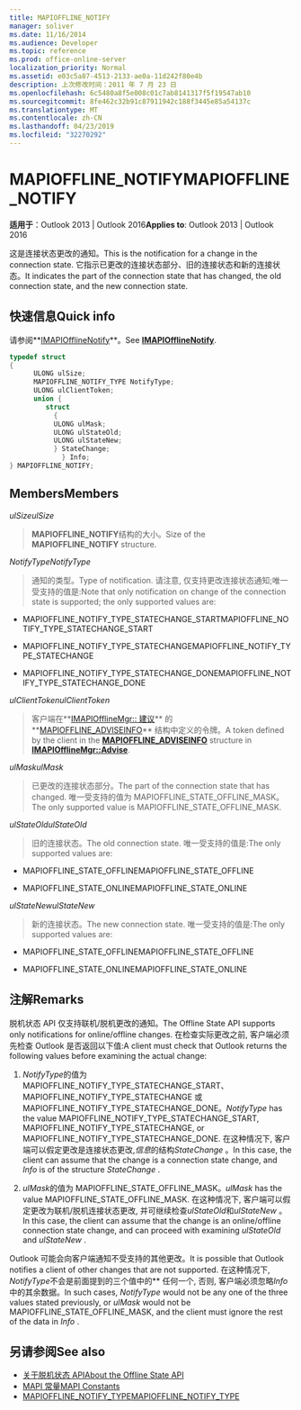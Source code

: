 ```yaml
---
title: MAPIOFFLINE_NOTIFY
manager: soliver
ms.date: 11/16/2014
ms.audience: Developer
ms.topic: reference
ms.prod: office-online-server
localization_priority: Normal
ms.assetid: e03c5a87-4513-2133-ae0a-11d242f80e4b
description: 上次修改时间：2011 年 7 月 23 日
ms.openlocfilehash: 6c5480a8f5e008c01c7ab8141317f5f19547ab10
ms.sourcegitcommit: 8fe462c32b91c87911942c188f3445e85a54137c
ms.translationtype: MT
ms.contentlocale: zh-CN
ms.lasthandoff: 04/23/2019
ms.locfileid: "32270292"
---
```

# <a name="mapiofflinenotify"></a><span data-ttu-id="f612f-103">MAPIOFFLINE_NOTIFY</span><span class="sxs-lookup"><span data-stu-id="f612f-103">MAPIOFFLINE_NOTIFY</span></span>

<span data-ttu-id="f612f-104">**适用于**：Outlook 2013 | Outlook 2016</span><span class="sxs-lookup"><span data-stu-id="f612f-104">**Applies to**: Outlook 2013 | Outlook 2016</span></span> 
  
<span data-ttu-id="f612f-105">这是连接状态更改的通知。</span><span class="sxs-lookup"><span data-stu-id="f612f-105">This is the notification for a change in the connection state.</span></span> <span data-ttu-id="f612f-106">它指示已更改的连接状态部分、旧的连接状态和新的连接状态。</span><span class="sxs-lookup"><span data-stu-id="f612f-106">It indicates the part of the connection state that has changed, the old connection state, and the new connection state.</span></span>
  
## <a name="quick-info"></a><span data-ttu-id="f612f-107">快速信息</span><span class="sxs-lookup"><span data-stu-id="f612f-107">Quick info</span></span>

<span data-ttu-id="f612f-108">请参阅**[IMAPIOfflineNotify](imapiofflinenotifyiunknown.md)**。</span><span class="sxs-lookup"><span data-stu-id="f612f-108">See **[IMAPIOfflineNotify](imapiofflinenotifyiunknown.md)**.</span></span> 
  
```cpp
typedef struct  
{ 
      ULONG ulSize; 
      MAPIOFFLINE_NOTIFY_TYPE NotifyType; 
      ULONG ulClientToken; 
      union { 
         struct 
           { 
           ULONG ulMask; 
           ULONG ulStateOld; 
           ULONG ulStateNew; 
           } StateChange; 
             } Info; 
} MAPIOFFLINE_NOTIFY;
```

## <a name="members"></a><span data-ttu-id="f612f-109">Members</span><span class="sxs-lookup"><span data-stu-id="f612f-109">Members</span></span>

 <span data-ttu-id="f612f-110">_ulSize_</span><span class="sxs-lookup"><span data-stu-id="f612f-110">_ulSize_</span></span>
  
> <span data-ttu-id="f612f-111">**MAPIOFFLINE_NOTIFY**结构的大小。</span><span class="sxs-lookup"><span data-stu-id="f612f-111">Size of the **MAPIOFFLINE_NOTIFY** structure.</span></span> 
    
 <span data-ttu-id="f612f-112">_NotifyType_</span><span class="sxs-lookup"><span data-stu-id="f612f-112">_NotifyType_</span></span>
  
> <span data-ttu-id="f612f-113">通知的类型。</span><span class="sxs-lookup"><span data-stu-id="f612f-113">Type of notification.</span></span> <span data-ttu-id="f612f-114">请注意, 仅支持更改连接状态通知;唯一受支持的值是:</span><span class="sxs-lookup"><span data-stu-id="f612f-114">Note that only notification on change of the connection state is supported; the only supported values are:</span></span>
    
   - <span data-ttu-id="f612f-115">MAPIOFFLINE_NOTIFY_TYPE_STATECHANGE_START</span><span class="sxs-lookup"><span data-stu-id="f612f-115">MAPIOFFLINE_NOTIFY_TYPE_STATECHANGE_START</span></span>
    
   - <span data-ttu-id="f612f-116">MAPIOFFLINE_NOTIFY_TYPE_STATECHANGE</span><span class="sxs-lookup"><span data-stu-id="f612f-116">MAPIOFFLINE_NOTIFY_TYPE_STATECHANGE</span></span>
    
   - <span data-ttu-id="f612f-117">MAPIOFFLINE_NOTIFY_TYPE_STATECHANGE_DONE</span><span class="sxs-lookup"><span data-stu-id="f612f-117">MAPIOFFLINE_NOTIFY_TYPE_STATECHANGE_DONE</span></span>
    
 <span data-ttu-id="f612f-118">_ulClientToken_</span><span class="sxs-lookup"><span data-stu-id="f612f-118">_ulClientToken_</span></span>
  
> <span data-ttu-id="f612f-119">客户端在**[IMAPIOfflineMgr:: 建议](imapiofflinemgr-advise.md)** 的**[MAPIOFFLINE_ADVISEINFO](mapioffline_adviseinfo.md)** 结构中定义的令牌。</span><span class="sxs-lookup"><span data-stu-id="f612f-119">A token defined by the client in the **[MAPIOFFLINE_ADVISEINFO](mapioffline_adviseinfo.md)** structure in **[IMAPIOfflineMgr::Advise](imapiofflinemgr-advise.md)**.</span></span> 
    
 <span data-ttu-id="f612f-120">_ulMask_</span><span class="sxs-lookup"><span data-stu-id="f612f-120">_ulMask_</span></span>
  
> <span data-ttu-id="f612f-121">已更改的连接状态部分。</span><span class="sxs-lookup"><span data-stu-id="f612f-121">The part of the connection state that has changed.</span></span> <span data-ttu-id="f612f-122">唯一受支持的值为 MAPIOFFLINE_STATE_OFFLINE_MASK。</span><span class="sxs-lookup"><span data-stu-id="f612f-122">The only supported value is MAPIOFFLINE_STATE_OFFLINE_MASK.</span></span>
    
 <span data-ttu-id="f612f-123">_ulStateOld_</span><span class="sxs-lookup"><span data-stu-id="f612f-123">_ulStateOld_</span></span>
  
> <span data-ttu-id="f612f-124">旧的连接状态。</span><span class="sxs-lookup"><span data-stu-id="f612f-124">The old connection state.</span></span> <span data-ttu-id="f612f-125">唯一受支持的值是:</span><span class="sxs-lookup"><span data-stu-id="f612f-125">The only supported values are:</span></span>
    
   - <span data-ttu-id="f612f-126">MAPIOFFLINE_STATE_OFFLINE</span><span class="sxs-lookup"><span data-stu-id="f612f-126">MAPIOFFLINE_STATE_OFFLINE</span></span>
    
   - <span data-ttu-id="f612f-127">MAPIOFFLINE_STATE_ONLINE</span><span class="sxs-lookup"><span data-stu-id="f612f-127">MAPIOFFLINE_STATE_ONLINE</span></span>
    
 <span data-ttu-id="f612f-128">_ulStateNew_</span><span class="sxs-lookup"><span data-stu-id="f612f-128">_ulStateNew_</span></span>
  
> <span data-ttu-id="f612f-129">新的连接状态。</span><span class="sxs-lookup"><span data-stu-id="f612f-129">The new connection state.</span></span> <span data-ttu-id="f612f-130">唯一受支持的值是:</span><span class="sxs-lookup"><span data-stu-id="f612f-130">The only supported values are:</span></span>
    
   - <span data-ttu-id="f612f-131">MAPIOFFLINE_STATE_OFFLINE</span><span class="sxs-lookup"><span data-stu-id="f612f-131">MAPIOFFLINE_STATE_OFFLINE</span></span>
    
   - <span data-ttu-id="f612f-132">MAPIOFFLINE_STATE_ONLINE</span><span class="sxs-lookup"><span data-stu-id="f612f-132">MAPIOFFLINE_STATE_ONLINE</span></span>
    
## <a name="remarks"></a><span data-ttu-id="f612f-133">注解</span><span class="sxs-lookup"><span data-stu-id="f612f-133">Remarks</span></span>

<span data-ttu-id="f612f-134">脱机状态 API 仅支持联机/脱机更改的通知。</span><span class="sxs-lookup"><span data-stu-id="f612f-134">The Offline State API supports only notifications for online/offline changes.</span></span> <span data-ttu-id="f612f-135">在检查实际更改之前, 客户端必须先检查 Outlook 是否返回以下值:</span><span class="sxs-lookup"><span data-stu-id="f612f-135">A client must check that Outlook returns the following values before examining the actual change:</span></span>
  
1.  <span data-ttu-id="f612f-136">*NotifyType*的值为 MAPIOFFLINE_NOTIFY_TYPE_STATECHANGE_START、MAPIOFFLINE_NOTIFY_TYPE_STATECHANGE 或 MAPIOFFLINE_NOTIFY_TYPE_STATECHANGE_DONE。</span><span class="sxs-lookup"><span data-stu-id="f612f-136">*NotifyType*  has the value MAPIOFFLINE_NOTIFY_TYPE_STATECHANGE_START, MAPIOFFLINE_NOTIFY_TYPE_STATECHANGE, or MAPIOFFLINE_NOTIFY_TYPE_STATECHANGE_DONE.</span></span> <span data-ttu-id="f612f-137">在这种情况下, 客户端可以假定更改是连接状态更改,*信息*的结构*StateChange* 。</span><span class="sxs-lookup"><span data-stu-id="f612f-137">In this case, the client can assume that the change is a connection state change, and  *Info*  is of the structure  *StateChange*  .</span></span> 
    
2.  <span data-ttu-id="f612f-138">*ulMask*的值为 MAPIOFFLINE_STATE_OFFLINE_MASK。</span><span class="sxs-lookup"><span data-stu-id="f612f-138">*ulMask*  has the value MAPIOFFLINE_STATE_OFFLINE_MASK.</span></span> <span data-ttu-id="f612f-139">在这种情况下, 客户端可以假定更改为联机/脱机连接状态更改, 并可继续检查*ulStateOld*和*ulStateNew* 。</span><span class="sxs-lookup"><span data-stu-id="f612f-139">In this case, the client can assume that the change is an online/offline connection state change, and can proceed with examining  *ulStateOld*  and  *ulStateNew*  .</span></span> 
    
<span data-ttu-id="f612f-140">Outlook 可能会向客户端通知不受支持的其他更改。</span><span class="sxs-lookup"><span data-stu-id="f612f-140">It is possible that Outlook notifies a client of other changes that are not supported.</span></span> <span data-ttu-id="f612f-141">在这种情况下, *NotifyType*不会是前面提到的三个值中的\*\* 任何一个, 否则, 客户端必须忽略*Info*中的其余数据。</span><span class="sxs-lookup"><span data-stu-id="f612f-141">In such cases,  *NotifyType*  would not be any one of the three values stated previously, or  *ulMask*  would not be MAPIOFFLINE_STATE_OFFLINE_MASK, and the client must ignore the rest of the data in  *Info*  .</span></span> 
  
## <a name="see-also"></a><span data-ttu-id="f612f-142">另请参阅</span><span class="sxs-lookup"><span data-stu-id="f612f-142">See also</span></span>

- [<span data-ttu-id="f612f-143">关于脱机状态 API</span><span class="sxs-lookup"><span data-stu-id="f612f-143">About the Offline State API</span></span>](about-the-offline-state-api.md)  
- [<span data-ttu-id="f612f-144">MAPI 常量</span><span class="sxs-lookup"><span data-stu-id="f612f-144">MAPI Constants</span></span>](mapi-constants.md)  
- [<span data-ttu-id="f612f-145">MAPIOFFLINE_NOTIFY_TYPE</span><span class="sxs-lookup"><span data-stu-id="f612f-145">MAPIOFFLINE_NOTIFY_TYPE</span></span>](mapioffline_notify_type.md)

